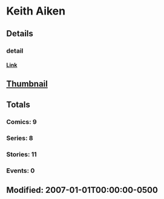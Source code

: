 # Keith  Aiken 
## Details
### detail
#### [Link](http://marvel.com/comics/creators/4796/keith_aiken?utm_campaign=apiRef&utm_source=225578a89fc76f3d20fbffda5d17a88d)
## [Thumbnail](http://i.annihil.us/u/prod/marvel/i/mg/b/40/image_not_available.jpg)
## Totals
### Comics: 9
### Series: 8
### Stories: 11
### Events: 0
## Modified: 2007-01-01T00:00:00-0500